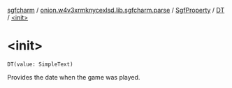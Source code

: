 [sgfcharm](../../../index.md) / [onion.w4v3xrmknycexlsd.lib.sgfcharm.parse](../../index.md) / [SgfProperty](../index.md) / [DT](index.md) / [&lt;init&gt;](./-init-.md)

# &lt;init&gt;

`DT(value: SimpleText)`

Provides the date when the game was played.

